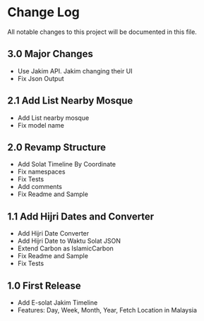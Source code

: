 #  Change Log

All notable changes to this project will be documented in this file.

## 3.0 Major Changes
- Use Jakim API. Jakim changing their UI
- Fix Json Output

## 2.1 Add List Nearby Mosque
- Add List nearby mosque
- Fix model name

## 2.0 Revamp Structure
- Add Solat Timeline By Coordinate
- Fix namespaces
- Fix Tests
- Add comments
- Fix Readme and Sample

## 1.1 Add Hijri Dates and Converter
- Add Hijri Date Converter
- Add Hijri Date to Waktu Solat JSON
- Extend Carbon as IslamicCarbon
- Fix Readme and Sample
- Fix Tests

## 1.0 First Release
- Add E-solat Jakim Timeline
- Features: Day, Week, Month, Year, Fetch Location in Malaysia